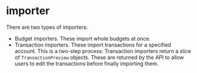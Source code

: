 # importer

There are two types of importers:

- Budget importers. These import whole budgets at once.
- Transaction importers. These import transactions for a specified account. This is a two-step process: Transaction importers return a slice of `TransactionPreview` objects. These are returned by the API to allow users to edit the transactions before finally importing them.
